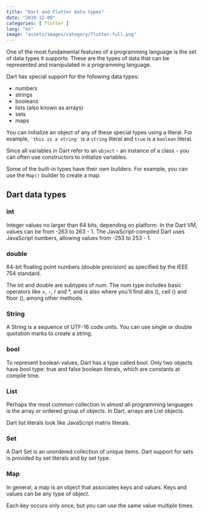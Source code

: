 ```yaml
---
title: "Dart and Flutter data types"
date: "2019-12-09"
categories: [ flutter ]
lang: "en"
image: "assets/images/category/flutter-full.png"
---
```


One of the most fundamental features of a programming language is the set of data types it supports. These are the types of data that can be represented and manipulated in a programming language.

Dart has special support for the following data types:

- numbers
- strings
- booleans
- lists (also known as arrays)
- sets
- maps

You can initialize an object of any of these special types using a literal. For example, `'this is a string'` is a `string` literal and `true` is a `boolean` literal.

Since all variables in Dart refer to an `object` - an instance of a class - you can often use constructors to initialize variables.

Some of the built-in types have their own builders. For example, you can use the `Map()` builder to create a map.

## Dart data types

### int

Integer values ​​no larger than 64 bits, depending on platform. In the Dart VM, values ​​can be from -263 to 263 - 1. The JavaScript-compiled Dart uses JavaScript numbers, allowing values ​​from -253 to 253 - 1.

### double

64-bit floating point numbers (double precision) as specified by the IEEE 754 standard.

The int and double are subtypes of num. The num type includes basic operators like +, -, / and \*, and is also where you'll find abs (), ceil () and floor (), among other methods.

### String

A String is a sequence of UTF-16 code units. You can use single or double quotation marks to create a string.

### bool

To represent boolean values, Dart has a type called bool. Only two objects have bool type: true and false boolean literals, which are constants at compile time.

### List

Perhaps the most common collection in almost all programming languages ​​is the array or ordered group of objects. In Dart, arrays are List objects.

Dart list literals look like JavaScript matrix literals.

### Set

A Dart Set is an unordered collection of unique items. Dart support for sets is provided by set literals and by set type.

### Map

In general, a map is an object that associates keys and values. Keys and values ​​can be any type of object.

Each key occurs only once, but you can use the same value multiple times.
